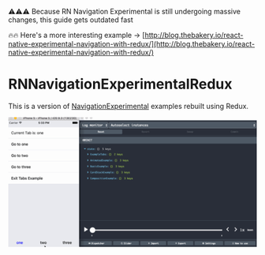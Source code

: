 ⚠⚠⚠ Because RN Navigation Experimental is still undergoing massive changes, this guide gets outdated fast

🔥🔥 Here's a more interesting example -> [http://blog.thebakery.io/react-native-experimental-navigation-with-redux/](http://blog.thebakery.io/react-native-experimental-navigation-with-redux/)

# RNNavigationExperimentalRedux

This is a version of [NavigationExperimental](https://github.com/facebook/react-native/tree/master/Examples/UIExplorer/NavigationExperimental) examples rebuilt using Redux.

![Demo](.github/demo.gif)



